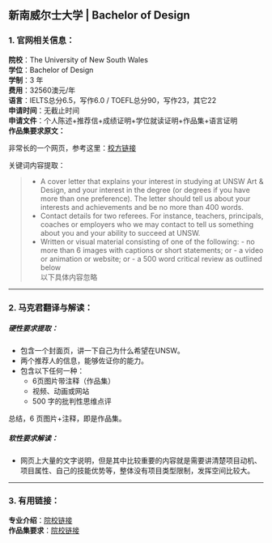 ## 新南威尔士大学 | Bachelor of Design



### 1. 官网相关信息：

**院校**：The University of New South Wales  
**学位**：Bachelor of Design  
**学制**：3 年  
**费用**：32560澳元/年  
**语言**：IELTS总分6.5，写作6.0 / TOEFL总分90，写作23，其它22    
**申请时间**：无截止时间    
**申请文件**：个人陈述+推荐信+成绩证明+学位就读证明+作品集+语言证明    
**作品集要求原文：**   

非常长的一个网页，参考这里：[校方链接](https://artdesign.unsw.edu.au/future-students/portfolio-entry)  

关键词内容提取：  
> - A cover letter that explains your interest in studying at UNSW Art & Design, and your interest in the degree (or degrees if you have more than one preference). The letter should tell us about your interests and achievements and be no more than 400 words.  
> - Contact details for two referees. For instance, teachers, principals, coaches or employers who we may contact to tell us something about you and your ability to succeed at UNSW.  
> - Written or visual material consisting of one of the following:
    - no more than 6 images with captions or short statements; or
    - a video or animation or website; or
    - a 500 word critical review as outlined below  
> 以下具体内容忽略


---


### 2. 马克君翻译与解读：

##### 硬性要求提取：
- 包含一个封面页，讲一下自己为什么希望在UNSW。
- 两个推荐人的信息，能够佐证你的能力。  
- 包含以下任何一种：  
  - 6页图片带注释（作品集）  
  - 视频、动画或网站  
  - 500 字的批判性思维点评

总结，6 页图片+注释，即是作品集。

##### 软性要求解读：
- 网页上大量的文字说明，但是其中比较重要的内容就是需要讲清楚项目动机、项目属性、自己的技能优势等，整体没有项目类型限制，发挥空间比较大。


---


### 3. 有用链接：

**专业介绍**：[院校链接](https://artdesign.unsw.edu.au/future-students/undergraduate-degrees/design)  
**作品集要求**：[院校链接](https://artdesign.unsw.edu.au/future-students/portfolio-entry)  

